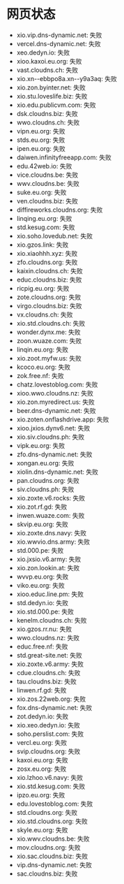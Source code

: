 # 网页状态
- xio.vip.dns-dynamic.net: 失败
- vercel.dns-dynamic.net: 失败
- xeo.dedyn.io: 失败
- xioo.kaxoi.eu.org: 失败
- vast.cloudns.ch: 失败
- xio.xn--ebbpo8a.xn--y9a3aq: 失败
- xio.zon.byinter.net: 失败
- xio.stu.loveslife.biz: 失败
- xio.edu.publicvm.com: 失败
- dsk.cloudns.biz: 失败
- wwo.cloudns.ch: 失败
- vipn.eu.org: 失败
- stds.eu.org: 失败
- ipen.eu.org: 失败
- daiwen.infinityfreeapp.com: 失败
- edu.42web.io: 失败
- vice.cloudns.be: 失败
- wwv.cloudns.be: 失败
- suke.eu.org: 失败
- ven.cloudns.biz: 失败
- diffireworks.cloudns.org: 失败
- linqing.eu.org: 失败
- std.kesug.com: 失败
- xio.soho.lovedub.net: 失败
- xio.gzos.link: 失败
- xio.xiaohhh.xyz: 失败
- zfo.cloudns.org: 失败
- kaixin.cloudns.ch: 失败
- educ.cloudns.biz: 失败
- ricpig.eu.org: 失败
- zote.cloudns.org: 失败
- virgo.cloudns.biz: 失败
- vx.cloudns.ch: 失败
- xio.std.cloudns.ch: 失败
- wonder.dynx.me: 失败
- zoon.wuaze.com: 失败
- linqin.eu.org: 失败
- xio.zoot.myfw.us: 失败
- kcoco.eu.org: 失败
- zok.free.nf: 失败
- chatz.lovestoblog.com: 失败
- xioo.wwo.cloudns.nz: 失败
- xio.zon.myredirect.us: 失败
- beer.dns-dynamic.net: 失败
- xio.zoten.onflashdrive.app: 失败
- xioo.jxios.dynv6.net: 失败
- xio.siv.cloudns.ph: 失败
- vipk.eu.org: 失败
- zfo.dns-dynamic.net: 失败
- xongan.eu.org: 失败
- xiolin.dns-dynamic.net: 失败
- pan.cloudns.org: 失败
- siv.cloudns.ph: 失败
- xio.zoxte.v6.rocks: 失败
- xio.zot.rf.gd: 失败
- inwen.wuaze.com: 失败
- skvip.eu.org: 失败
- xio.zoxte.dns.navy: 失败
- xio.wwvio.dns.army: 失败
- std.000.pe: 失败
- xio.jxsio.v6.army: 失败
- xio.zon.lookin.at: 失败
- wvvp.eu.org: 失败
- viko.eu.org: 失败
- xioo.educ.line.pm: 失败
- std.dedyn.io: 失败
- xio.std.000.pe: 失败
- kenelm.cloudns.ch: 失败
- xio.gzos.rr.nu: 失败
- wwo.cloudns.nz: 失败
- educ.free.nf: 失败
- std.great-site.net: 失败
- xio.zoxte.v6.army: 失败
- cdue.cloudns.ch: 失败
- tau.cloudns.biz: 失败
- linwen.rf.gd: 失败
- xio.zos.22web.org: 失败
- fox.dns-dynamic.net: 失败
- zot.dedyn.io: 失败
- xio.xeo.dedyn.io: 失败
- soho.perslist.com: 失败
- vercl.eu.org: 失败
- svip.cloudns.org: 失败
- kaxoi.eu.org: 失败
- zosx.eu.org: 失败
- xio.lzhoo.v6.navy: 失败
- xio.std.kesug.com: 失败
- ipzo.eu.org: 失败
- edu.lovestoblog.com: 失败
- std.cloudns.org: 失败
- xio.std.cloudns.org: 失败
- skyle.eu.org: 失败
- xio.wwv.cloudns.be: 失败
- mov.cloudns.org: 失败
- xio.sac.cloudns.biz: 失败
- vip.dns-dynamic.net: 失败
- sac.cloudns.biz: 失败
